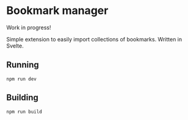 # Bookmark manager

Work in progress!

Simple extension to easily import collections of bookmarks. Written in Svelte.

## Running

```
npm run dev
```


## Building

```
npm run build
```
